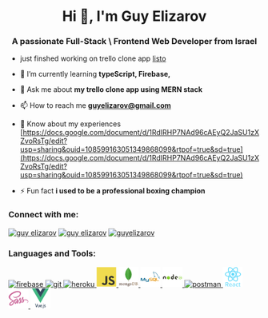 <h1 align="center">Hi 👋, I'm Guy Elizarov</h1>
<h3 align="center">A passionate Full-Stack \ Frontend Web Developer from Israel</h3>

- just finshed working on trello clone app [listo](https://listo-proj.herokuapp.com/)

- 🌱 I’m currently learning **typeScript, Firebase,**

- 💬 Ask me about **my trello clone app using MERN stack**

- 📫 How to reach me **guyelizarov@gmail.com**

- 📄 Know about my experiences [https://docs.google.com/document/d/1RdIRHP7NAd96cAEyQ2JaSU1zXZvoRsTg/edit?usp=sharing&ouid=108599163051349868099&rtpof=true&sd=true](https://docs.google.com/document/d/1RdIRHP7NAd96cAEyQ2JaSU1zXZvoRsTg/edit?usp=sharing&ouid=108599163051349868099&rtpof=true&sd=true)

- ⚡ Fun fact **i used to be a professional boxing champion**

<h3 align="left">Connect with me:</h3>
<p align="left">
<a href="https://www.linkedin.com/in/guy-elizarov-902b7a239" target="blank"><img align="center" src="https://raw.githubusercontent.com/rahuldkjain/github-profile-readme-generator/master/src/images/icons/Social/linked-in-alt.svg" alt="guy elizarov" height="30" width="40" /></a>
<a href="https://www.facebook.com/guy.elizrov" target="blank"><img align="center" src="https://raw.githubusercontent.com/rahuldkjain/github-profile-readme-generator/master/src/images/icons/Social/facebook.svg" alt="guy elizarov" height="30" width="40" /></a>
<a href="https://instagram.com/guyelizarov" target="blank"><img align="center" src="https://raw.githubusercontent.com/rahuldkjain/github-profile-readme-generator/master/src/images/icons/Social/instagram.svg" alt="guyelizarov" height="30" width="40" /></a>
</p>

<h3 align="left">Languages and Tools:</h3>
<p align="left"> <a href="https://firebase.google.com/" target="_blank" rel="noreferrer"> <img src="https://www.vectorlogo.zone/logos/firebase/firebase-icon.svg" alt="firebase" width="40" height="40"/> </a> <a href="https://git-scm.com/" target="_blank" rel="noreferrer"> <img src="https://www.vectorlogo.zone/logos/git-scm/git-scm-icon.svg" alt="git" width="40" height="40"/> </a> <a href="https://heroku.com" target="_blank" rel="noreferrer"> <img src="https://www.vectorlogo.zone/logos/heroku/heroku-icon.svg" alt="heroku" width="40" height="40"/> </a> <a href="https://developer.mozilla.org/en-US/docs/Web/JavaScript" target="_blank" rel="noreferrer"> <img src="https://raw.githubusercontent.com/devicons/devicon/master/icons/javascript/javascript-original.svg" alt="javascript" width="40" height="40"/> </a> <a href="https://www.mongodb.com/" target="_blank" rel="noreferrer"> <img src="https://raw.githubusercontent.com/devicons/devicon/master/icons/mongodb/mongodb-original-wordmark.svg" alt="mongodb" width="40" height="40"/> </a> <a href="https://www.mysql.com/" target="_blank" rel="noreferrer"> <img src="https://raw.githubusercontent.com/devicons/devicon/master/icons/mysql/mysql-original-wordmark.svg" alt="mysql" width="40" height="40"/> </a> <a href="https://nodejs.org" target="_blank" rel="noreferrer"> <img src="https://raw.githubusercontent.com/devicons/devicon/master/icons/nodejs/nodejs-original-wordmark.svg" alt="nodejs" width="40" height="40"/> </a> <a href="https://postman.com" target="_blank" rel="noreferrer"> <img src="https://www.vectorlogo.zone/logos/getpostman/getpostman-icon.svg" alt="postman" width="40" height="40"/> </a> <a href="https://reactjs.org/" target="_blank" rel="noreferrer"> <img src="https://raw.githubusercontent.com/devicons/devicon/master/icons/react/react-original-wordmark.svg" alt="react" width="40" height="40"/> </a> <a href="https://sass-lang.com" target="_blank" rel="noreferrer"> <img src="https://raw.githubusercontent.com/devicons/devicon/master/icons/sass/sass-original.svg" alt="sass" width="40" height="40"/> </a> <a href="https://vuejs.org/" target="_blank" rel="noreferrer"> <img src="https://raw.githubusercontent.com/devicons/devicon/master/icons/vuejs/vuejs-original-wordmark.svg" alt="vuejs" width="40" height="40"/> </a> </p>

